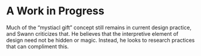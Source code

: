 # A Work in Progress

Much of the “mystiacl gift” concept still remains in current design practice, and Swann criticizes that. He believes that the interpretive element of design need not be hidden or magic. Instead, he looks to research practices that can compliment this.